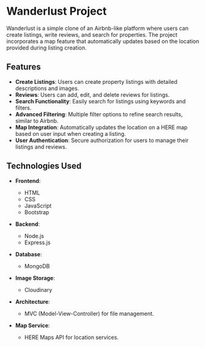 # Wanderlust Project

Wanderlust is a simple clone of an Airbnb-like platform where users can create listings, write reviews, and search for properties. The project incorporates a map feature that automatically updates based on the location provided during listing creation.

## Features

- **Create Listings**: Users can create property listings with detailed descriptions and images.
- **Reviews**: Users can add, edit, and delete reviews for listings.
- **Search Functionality**: Easily search for listings using keywords and filters.
- **Advanced Filtering**: Multiple filter options to refine search results, similar to Airbnb.
- **Map Integration**: Automatically updates the location on a HERE map based on user input when creating a listing.
- **User Authentication**: Secure authorization for users to manage their listings and reviews.

## Technologies Used

- **Frontend**:

  - HTML
  - CSS
  - JavaScript
  - Bootstrap

- **Backend**:

  - Node.js
  - Express.js

- **Database**:

  - MongoDB

- **Image Storage**:

  - Cloudinary

- **Architecture**:

  - MVC (Model-View-Controller) for file management.

- **Map Service**:
  - HERE Maps API for location services.
